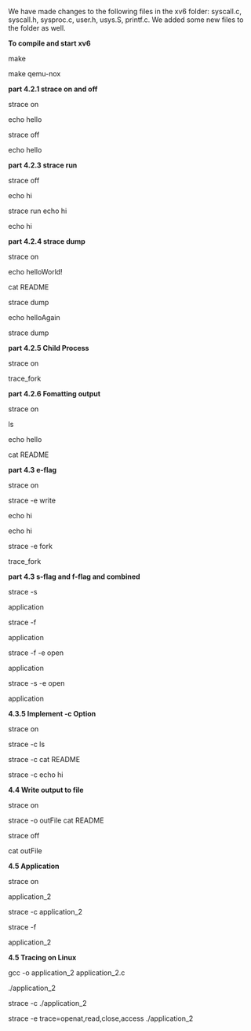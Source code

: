 We have made changes to the following files in the xv6 folder: syscall.c, syscall.h, sysproc.c, user.h, usys.S, printf.c. We added some new files to the folder as well. 

**To compile and start xv6**

make

make qemu-nox


**part 4.2.1 strace on and off**

strace on

echo hello

strace off

echo hello


**part 4.2.3 strace run**

strace off

echo hi

strace run echo hi

echo hi


**part 4.2.4 strace dump**

strace on

echo helloWorld!

cat README

strace dump

echo helloAgain

strace dump


**part 4.2.5 Child Process**

strace on

trace_fork


**part 4.2.6 Fomatting output**

strace on

ls

echo hello

cat README


**part 4.3 e-flag**

strace on

strace -e write

echo hi

echo hi

strace -e fork

trace_fork

**part 4.3 s-flag and f-flag and combined**

strace -s

application

strace -f 

application

strace -f -e open

application 

strace -s -e open

application

**4.3.5 Implement -c Option**

strace on

strace -c ls

strace -c cat README

strace -c echo hi

**4.4 Write output to file**

strace on 

strace -o outFile cat README

strace off

cat outFile

**4.5 Application** 

strace on	

application_2

strace -c application_2 

strace -f 

application_2


**4.5 Tracing on Linux**

gcc -o application_2 application_2.c

./application_2

strace -c ./application_2

strace -e trace=openat,read,close,access ./application_2




